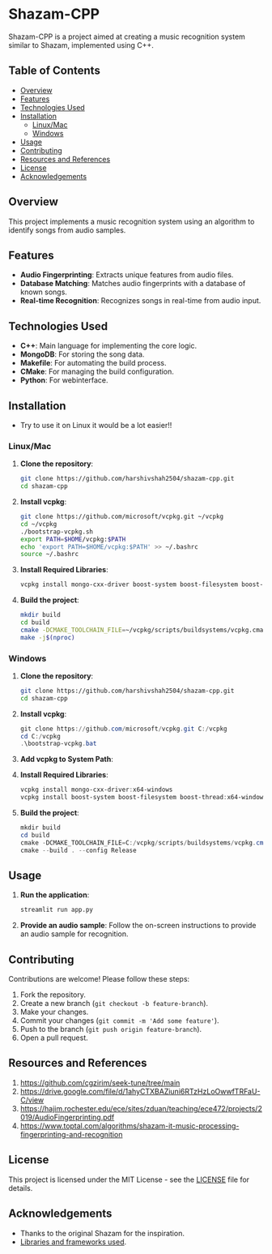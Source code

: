 # Shazam-CPP

Shazam-CPP is a project aimed at creating a music recognition system similar to Shazam, implemented using C++.

## Table of Contents
- [Overview](#overview)
- [Features](#features)
- [Technologies Used](#technologies-used)
- [Installation](#installation)
  - [Linux/Mac](#linuxmac)
  - [Windows](#windows)
- [Usage](#usage)
- [Contributing](#contributing)
- [Resources and References](#resources-and-references)
- [License](#license)
- [Acknowledgements](#acknowledgements)

## Overview

This project implements a music recognition system using an algorithm to identify songs from audio samples.

## Features

- **Audio Fingerprinting**: Extracts unique features from audio files.
- **Database Matching**: Matches audio fingerprints with a database of known songs.
- **Real-time Recognition**: Recognizes songs in real-time from audio input.

## Technologies Used

- **C++**: Main language for implementing the core logic.
- **MongoDB**: For storing the song data.
- **Makefile**: For automating the build process.
- **CMake**: For managing the build configuration.
- **Python**: For webinterface.

## Installation
- Try to use it on Linux it would be a lot easier!!

### Linux/Mac

1. **Clone the repository**:
    ```sh
    git clone https://github.com/harshivshah2504/shazam-cpp.git
    cd shazam-cpp
    ```

2. **Install vcpkg**:
    ```sh
    git clone https://github.com/microsoft/vcpkg.git ~/vcpkg
    cd ~/vcpkg
    ./bootstrap-vcpkg.sh
    export PATH=$HOME/vcpkg:$PATH
    echo 'export PATH=$HOME/vcpkg:$PATH' >> ~/.bashrc
    source ~/.bashrc
    ```

3. **Install Required Libraries**:
    ```sh
    vcpkg install mongo-cxx-driver boost-system boost-filesystem boost-thread
    ```

4. **Build the project**:
    ```sh
    mkdir build
    cd build
    cmake -DCMAKE_TOOLCHAIN_FILE=~/vcpkg/scripts/buildsystems/vcpkg.cmake ..
    make -j$(nproc)
    ```

### Windows

1. **Clone the repository**:
    ```sh
    git clone https://github.com/harshivshah2504/shazam-cpp.git
    cd shazam-cpp
    ```

2. **Install vcpkg**:
    ```powershell
    git clone https://github.com/microsoft/vcpkg.git C:/vcpkg
    cd C:/vcpkg
    .\bootstrap-vcpkg.bat
    ```

3. **Add vcpkg to System Path**:

4. **Install Required Libraries**:
    ```powershell
    vcpkg install mongo-cxx-driver:x64-windows
    vcpkg install boost-system boost-filesystem boost-thread:x64-windows
    ```

5. **Build the project**:
    ```powershell
    mkdir build
    cd build
    cmake -DCMAKE_TOOLCHAIN_FILE=C:/vcpkg/scripts/buildsystems/vcpkg.cmake ..
    cmake --build . --config Release
    ```

## Usage

1. **Run the application**:
    ```sh
    streamlit run app.py
    ```

2. **Provide an audio sample**: Follow the on-screen instructions to provide an audio sample for recognition.

## Contributing

Contributions are welcome! Please follow these steps:

1. Fork the repository.
2. Create a new branch (`git checkout -b feature-branch`).
3. Make your changes.
4. Commit your changes (`git commit -m 'Add some feature'`).
5. Push to the branch (`git push origin feature-branch`).
6. Open a pull request.

## Resources and References
1. https://github.com/cgzirim/seek-tune/tree/main
2. https://drive.google.com/file/d/1ahyCTXBAZiuni6RTzHzLoOwwfTRFaU-C/view
3. https://hajim.rochester.edu/ece/sites/zduan/teaching/ece472/projects/2019/AudioFingerprinting.pdf
4. https://www.toptal.com/algorithms/shazam-it-music-processing-fingerprinting-and-recognition

## License

This project is licensed under the MIT License - see the [LICENSE](LICENSE) file for details.

## Acknowledgements

- Thanks to the original Shazam for the inspiration.
- [Libraries and frameworks used](#technologies-used).


